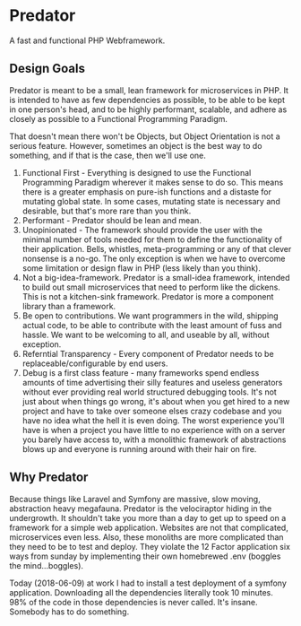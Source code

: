 # Predator

A fast and functional PHP Webframework.

## Design Goals

Predator is meant to be a small, lean framework for microservices in PHP. It is intended to have as few dependencies as possible, to be able to be kept in one person's head, and to be highly performant, scalable, and adhere as closely as possible to a Functional Programming Paradigm.

That doesn't mean there won't be Objects, but Object Orientation is not a serious feature. However, sometimes an object is the best way to do something, and if that is the case, then we'll use one.

1. Functional First - Everything is designed to use the Functional Programming Paradigm wherever it makes sense to do so. This means there is a greater emphasis on pure-ish functions and a distaste for mutating global state. In some cases, mutating state is necessary and desirable, but that's more rare than you think.
2. Performant - Predator should be lean and mean.
3. Unopinionated - The framework should provide the user with the minimal number of tools needed for them to define the functionality of their application. Bells, whistles, meta-programming or any of that clever nonsense is a no-go. The only exception is when we have to overcome some limitation or design flaw in PHP (less likely than you think). 
4. Not a big-idea-framework. Predator is a small-idea framework, intended to build out small microservices that need to perform like the dickens. This is not a kitchen-sink framework. Predator is more a component library than a framework.
5. Be open to contributions. We want programmers in the wild, shipping actual code, to be able to contribute with the least amount of fuss and hassle. We want to be welcoming to all, and useable by all, without exception.
6. Referntial Transparency - Every component of Predator needs to be replaceable/configurable by end users. 
7. Debug is a first class feature - many frameworks spend endless amounts of time advertising their silly features and useless generators without ever providing real world structured debugging tools. It's not just about when things go wrong, it's about when you get hired to a new project and have to take over someone elses crazy codebase and you have no idea what the hell it is even doing. The worst experience you'll have is when a project you have little to no experience with on a server you barely have access to, with a monolithic framework of abstractions blows up and everyone is running around with their hair on fire. 

## Why Predator

Because things like Laravel and Symfony are massive, slow moving, abstraction heavy megafauna. Predator is the velociraptor hiding in the undergrowth. It shouldn't take you more than a day to get up to speed on a framework for a simple web application. Websites are not that complicated, microservices even less. Also, these monoliths are more complicated than they need to be to test and deploy. They violate the 12 Factor application six ways from sunday by implementing their own homebrewed .env (boggles the mind...boggles).

Today (2018-06-09) at work I had to install a test deployment of a symfony application. Downloading all the dependencies literally took 10 minutes. 98% of the code in those dependencies is never called. It's insane. Somebody has to do something.
